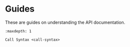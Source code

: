 # Guides

These are guides on understanding the API documentation.

```{toctree}
:maxdepth: 1

Call Syntax <call-syntax>
```
